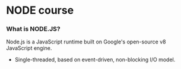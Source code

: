 # NODE course
### What is NODE.JS?
Node.js is a JavaScript runtime built on Google's open-source v8 JavaScript engine.
- Single-threaded, based on event-driven, non-blocking I/O model.